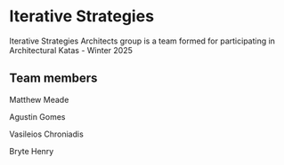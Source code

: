 # Iterative Strategies

Iterative Strategies Architects group is a team formed for participating in Architectural Katas - Winter 2025

## Team members
Matthew Meade 

Agustin Gomes

Vasileios Chroniadis

Bryte Henry

